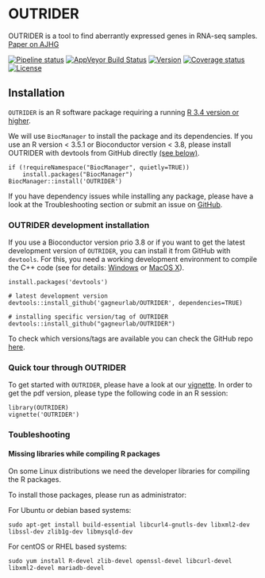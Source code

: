 # OUTRIDER #
OUTRIDER is a tool to find aberrantly expressed genes in RNA-seq samples.
[Paper on AJHG](https://doi.org/10.1016/j.ajhg.2018.10.025)

[![Pipeline status](https://travis-ci.org/gagneurlab/OUTRIDER.svg?branch=master)](https://travis-ci.org/gagneurlab/OUTRIDER)
[![AppVeyor Build Status](https://ci.appveyor.com/api/projects/status/github/c-mertes/OUTRIDER?branch=master&svg=true)](https://ci.appveyor.com/project/c-mertes/OUTRIDER)
[![Version](https://img.shields.io/badge/Version-1.0.0-green.svg)](https://github.com/gagneurlab/OUTRIDER/tree/master)
[![Coverage status](https://codecov.io/gh/gagneurlab/OUTRIDER/branch/master/graph/badge.svg)](https://codecov.io/github/gagneurlab/OUTRIDER?branch=master)
[![License](https://img.shields.io/github/license/mashape/apistatus.svg?maxAge=2592000)](https://github.com/gagneurlab/OUTRIDER/blob/master/LICENSE)


## Installation

`OUTRIDER` is an R software package requiring a running [R 3.4 version or higher](https://cran.r-project.org/).

We will use `BiocManager` to install the package and its dependencies. If you use an R version < 3.5.1 or Bioconductor version < 3.8, please install OUTRIDER with devtools from GitHub directly [(see below)](#OUTRIDER-development-installation).


```
if (!requireNamespace("BiocManager", quietly=TRUE))
    install.packages("BiocManager")
BiocManager::install('OUTRIDER')
```

If you have dependency issues while installing any package, please have a look at the Troubleshooting section or submit an issue on [GitHub](https://github.com/gagneurlab/OUTRIDER/issues).

### OUTRIDER development installation

If you use a Bioconductor version prio 3.8 or if you want to get the latest development version of `OUTRIDER`, you can install it from GitHub with `devtools`. For this, you need a working development environment to compile the C++ code (see for details: [Windows](https://cran.r-project.org/bin/windows/Rtools/) or [MacOS X](https://cran.r-project.org/bin/macosx/tools/)). 

```
install.packages('devtools')

# latest development version
devtools::install_github('gagneurlab/OUTRIDER', dependencies=TRUE)

# installing specific version/tag of OUTRIDER
devtools::install_github("gagneurlab/OUTRIDER")
``` 

To check which versions/tags are available you can check the GitHub repo [here](https://github.com/gagneurlab/OUTRIDER/releases).

### Quick tour through OUTRIDER

To get started with `OUTRIDER`, please have a look at our [vignette](http://bioconductor.org/packages/devel/bioc/vignettes/OUTRIDER/inst/doc/OUTRIDER.pdf).
In order to get the pdf version, please type the following code in an R session:

```
library(OUTRIDER)
vignette('OUTRIDER')
```

### Toubleshooting

#### Missing libraries while compiling R packages

On some Linux distributions we need the developer libraries for compiling the R packages.

To install those packages, please run as administrator: 

For Ubuntu or debian based systems:
```
sudo apt-get install build-essential libcurl4-gnutls-dev libxml2-dev libssl-dev zlib1g-dev libmysqld-dev
```

For centOS or RHEL based systems:
```
sudo yum install R-devel zlib-devel openssl-devel libcurl-devel libxml2-devel mariadb-devel
```
